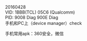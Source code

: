 20160428</br>
VID: 1BBB(TCL)   05C6 (Qualcomm)</br>
PID: 9008 Diag   900E Diag</br>
手机和PC上（device manager）check

手机常用apk：360安全，微信
